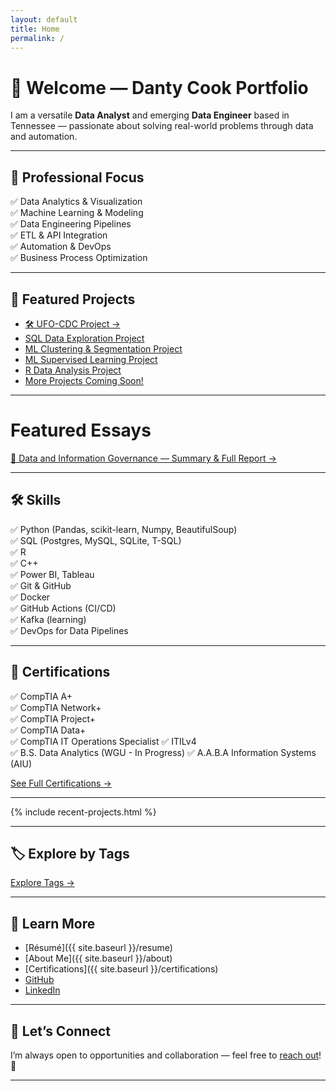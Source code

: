 ```yaml
---
layout: default
title: Home
permalink: /
---
```


# 👋 Welcome — Danty Cook Portfolio

I am a versatile **Data Analyst** and emerging **Data Engineer** based in Tennessee — passionate about solving real-world problems through data and automation.

---

## 🎯 Professional Focus

✅ Data Analytics & Visualization  
✅ Machine Learning & Modeling  
✅ Data Engineering Pipelines  
✅ ETL & API Integration  
✅ Automation & DevOps  
✅ Business Process Optimization

---

## 💼 Featured Projects

- [🛠️ UFO-CDC Project →](/projects/ufo-cdc/)
- [SQL Data Exploration Project](/projects/sql-project/)
- [ML Clustering & Segmentation Project](/projects/ml-clustering/)
- [ML Supervised Learning Project](/projects/ml-supervised/)
- [R Data Analysis Project](/projects/r-project/)
- [More Projects Coming Soon!](/projects)

---

# Featured Essays

[📄 Data and Information Governance — Summary & Full Report →](/essays/data-governance/)


--- 

## 🛠️ Skills

✅ Python (Pandas, scikit-learn, Numpy, BeautifulSoup)  
✅ SQL (Postgres, MySQL, SQLite, T-SQL)  
✅ R  
✅ C++  
✅ Power BI, Tableau  
✅ Git & GitHub  
✅ Docker  
✅ GitHub Actions (CI/CD)  
✅ Kafka (learning)  
✅ DevOps for Data Pipelines

---

## 🏅 Certifications

✅ CompTIA A+  
✅ CompTIA Network+  
✅ CompTIA Project+  
✅ CompTIA Data+  
✅ CompTIA IT Operations Specialist
✅ ITILv4  
✅ B.S. Data Analytics (WGU - In Progress)
✅ A.A.B.A Information Systems (AIU)

[See Full Certifications →](/certifications)

---

{% include recent-projects.html %}

---

## 🏷️ Explore by Tags

[Explore Tags →](/tags)

---

## 📄 Learn More

- [Résumé]({{ site.baseurl }}/resume)
- [About Me]({{ site.baseurl }}/about)
- [Certifications]({{ site.baseurl }}/certifications)
- [GitHub](https://github.com/Caprikey)
- [LinkedIn](https://www.linkedin.com/in/danty-cook-367ba31b)

---

## 🤝 Let’s Connect

I’m always open to opportunities and collaboration — feel free to [reach out](mailto:DantyDCook@gmail.com)! 🚀

---

